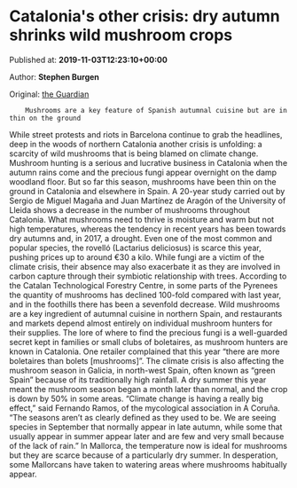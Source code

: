 
# Catalonia's other crisis: dry autumn shrinks wild mushroom crops

Published at: **2019-11-03T12:23:10+00:00**

Author: **Stephen Burgen**

Original: [the Guardian](https://www.theguardian.com/world/2019/nov/03/climate-crisis-blamed-for-mushroom-shortage-in-catalonia)


        Mushrooms are a key feature of Spanish autumnal cuisine but are in thin on the ground
      
While street protests and riots in Barcelona continue to grab the headlines, deep in the woods of northern Catalonia another crisis is unfolding: a scarcity of wild mushrooms that is being blamed on climate change.
Mushroom hunting is a serious and lucrative business in Catalonia when the autumn rains come and the precious fungi appear overnight on the damp woodland floor. But so far this season, mushrooms have been thin on the ground in Catalonia and elsewhere in Spain.
A 20-year study carried out by Sergio de Miguel Magaña and Juan Martínez de Aragón of the University of Lleida shows a decrease in the number of mushrooms throughout Catalonia.
What mushrooms need to thrive is moisture and warm but not high temperatures, whereas the tendency in recent years has been towards dry autumns and, in 2017, a drought.
Even one of the most common and popular species, the rovelló (Lactarius deliciosus) is scarce this year, pushing prices up to around €30 a kilo.
While fungi are a victim of the climate crisis, their absence may also exacerbate it as they are involved in carbon capture through their symbiotic relationship with trees.
According to the Catalan Technological Forestry Centre, in some parts of the Pyrenees the quantity of mushrooms has declined 100-fold compared with last year, and in the foothills there has been a sevenfold decrease.
Wild mushrooms are a key ingredient of autumnal cuisine in northern Spain, and restaurants and markets depend almost entirely on individual mushroom hunters for their supplies.
The lore of where to find the precious fungi is a well-guarded secret kept in families or small clubs of boletaires, as mushroom hunters are known in Catalonia. One retailer complained that this year “there are more boletaires than bolets [mushrooms]”.
The climate crisis is also affecting the mushroom season in Galicia, in north-west Spain, often known as “green Spain” because of its traditionally high rainfall. A dry summer this year meant the mushroom season began a month later than normal, and the crop is down by 50% in some areas.
“Climate change is having a really big effect,” said Fernando Ramos, of the mycological association in A Coruña. “The seasons aren’t as clearly defined as they used to be. We are seeing species in September that normally appear in late autumn, while some that usually appear in summer appear later and are few and very small because of the lack of rain.”
In Mallorca, the temperature now is ideal for mushrooms but they are scarce because of a particularly dry summer. In desperation, some Mallorcans have taken to watering areas where mushrooms habitually appear.
